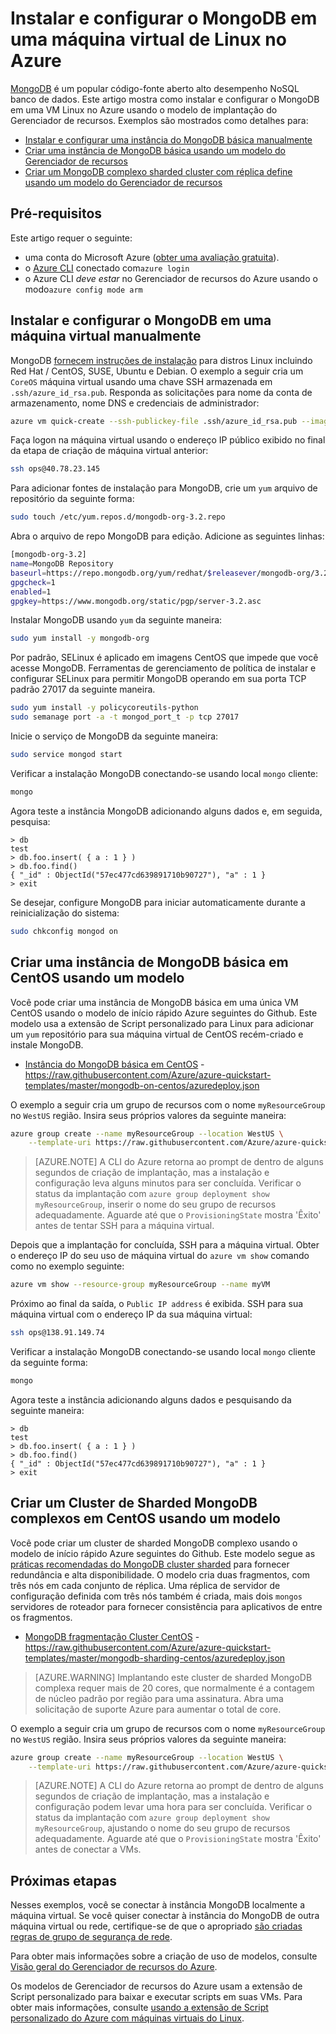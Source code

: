 <properties
   pageTitle="Instalar o MongoDB em uma máquina virtual Linux | Microsoft Azure"
   description="Saiba como instalar e configurar o MongoDB em um computador de virtual Linux no Azure usando o modelo de implantação do Gerenciador de recursos."
   services="virtual-machines-linux"
   documentationCenter=""
   authors="iainfoulds"
   manager="timlt"
   editor=""/>

<tags
   ms.service="virtual-machines-linux"
   ms.devlang="na"
   ms.topic="article"
   ms.tgt_pltfrm="vm-linux"
   ms.workload="infrastructure"
   ms.date="09/29/2016"
   ms.author="iainfou"/>

# <a name="install-and-configure-mongodb-on-a-linux-vm-in-azure"></a>Instalar e configurar o MongoDB em uma máquina virtual de Linux no Azure
[MongoDB](http://www.mongodb.org) é um popular código-fonte aberto alto desempenho NoSQL banco de dados. Este artigo mostra como instalar e configurar o MongoDB em uma VM Linux no Azure usando o modelo de implantação do Gerenciador de recursos. Exemplos são mostrados como detalhes para:

- [Instalar e configurar uma instância do MongoDB básica manualmente](#manually-install-and-configure-mongodb-on-a-vm)
- [Criar uma instância de MongoDB básica usando um modelo do Gerenciador de recursos](#create-basic-mongodb-instance-on-centos-using-a-template)
- [Criar um MongoDB complexo sharded cluster com réplica define usando um modelo do Gerenciador de recursos](#create-a-complex-mongodb-sharded-cluster-on-centos-using-a-template)


## <a name="prerequisites"></a>Pré-requisitos
Este artigo requer o seguinte:

- uma conta do Microsoft Azure ([obter uma avaliação gratuita](https://azure.microsoft.com/pricing/free-trial/)).
- o [Azure CLI](../xplat-cli-install.md) conectado com`azure login`
- o Azure CLI *deve estar* no Gerenciador de recursos do Azure usando o modo`azure config mode arm`


## <a name="manually-install-and-configure-mongodb-on-a-vm"></a>Instalar e configurar o MongoDB em uma máquina virtual manualmente
MongoDB [fornecem instruções de instalação](https://docs.mongodb.com/manual/administration/install-on-linux/) para distros Linux incluindo Red Hat / CentOS, SUSE, Ubuntu e Debian. O exemplo a seguir cria um `CoreOS` máquina virtual usando uma chave SSH armazenada em `.ssh/azure_id_rsa.pub`. Responda as solicitações para nome da conta de armazenamento, nome DNS e credenciais de administrador:

```bash
azure vm quick-create --ssh-publickey-file .ssh/azure_id_rsa.pub --image-urn CentOS
```

Faça logon na máquina virtual usando o endereço IP público exibido no final da etapa de criação de máquina virtual anterior:

```bash
ssh ops@40.78.23.145
```

Para adicionar fontes de instalação para MongoDB, crie um `yum` arquivo de repositório da seguinte forma:

```bash
sudo touch /etc/yum.repos.d/mongodb-org-3.2.repo
```

Abra o arquivo de repo MongoDB para edição. Adicione as seguintes linhas:

```bash
[mongodb-org-3.2]
name=MongoDB Repository
baseurl=https://repo.mongodb.org/yum/redhat/$releasever/mongodb-org/3.2/x86_64/
gpgcheck=1
enabled=1
gpgkey=https://www.mongodb.org/static/pgp/server-3.2.asc
```

Instalar MongoDB usando `yum` da seguinte maneira:

```bash
sudo yum install -y mongodb-org
```

Por padrão, SELinux é aplicado em imagens CentOS que impede que você acesse MongoDB. Ferramentas de gerenciamento de política de instalar e configurar SELinux para permitir MongoDB operando em sua porta TCP padrão 27017 da seguinte maneira. 

```bash
sudo yum install -y policycoreutils-python
sudo semanage port -a -t mongod_port_t -p tcp 27017
```

Inicie o serviço de MongoDB da seguinte maneira:

```bash
sudo service mongod start
```

Verificar a instalação MongoDB conectando-se usando local `mongo` cliente:

```bash
mongo
```

Agora teste a instância MongoDB adicionando alguns dados e, em seguida, pesquisa:

```
> db
test
> db.foo.insert( { a : 1 } )  
> db.foo.find()  
{ "_id" : ObjectId("57ec477cd639891710b90727"), "a" : 1 }
> exit
```

Se desejar, configure MongoDB para iniciar automaticamente durante a reinicialização do sistema:

```bash
sudo chkconfig mongod on
```


## <a name="create-basic-mongodb-instance-on-centos-using-a-template"></a>Criar uma instância de MongoDB básica em CentOS usando um modelo
Você pode criar uma instância de MongoDB básica em uma única VM CentOS usando o modelo de início rápido Azure seguintes do Github. Este modelo usa a extensão de Script personalizado para Linux para adicionar um `yum` repositório para sua máquina virtual de CentOS recém-criado e instale MongoDB.

- [Instância do MongoDB básica em CentOS](https://github.com/Azure/azure-quickstart-templates/tree/master/mongodb-on-centos) - https://raw.githubusercontent.com/Azure/azure-quickstart-templates/master/mongodb-on-centos/azuredeploy.json

O exemplo a seguir cria um grupo de recursos com o nome `myResourceGroup` no `WestUS` região. Insira seus próprios valores da seguinte maneira:

```bash
azure group create --name myResourceGroup --location WestUS \
    --template-uri https://raw.githubusercontent.com/Azure/azure-quickstart-templates/master/mongodb-on-centos/azuredeploy.json
```

> [AZURE.NOTE] A CLI do Azure retorna ao prompt de dentro de alguns segundos de criação de implantação, mas a instalação e configuração leva alguns minutos para ser concluída. Verificar o status da implantação com `azure group deployment show myResourceGroup`, inserir o nome do seu grupo de recursos adequadamente. Aguarde até que o `ProvisioningState` mostra 'Êxito' antes de tentar SSH para a máquina virtual.

Depois que a implantação for concluída, SSH para a máquina virtual. Obter o endereço IP do seu uso de máquina virtual do `azure vm show` comando como no exemplo seguinte:

```bash
azure vm show --resource-group myResourceGroup --name myVM
```

Próximo ao final da saída, o `Public IP address` é exibida. SSH para sua máquina virtual com o endereço IP da sua máquina virtual:

```bash
ssh ops@138.91.149.74
```

Verificar a instalação MongoDB conectando-se usando local `mongo` cliente da seguinte forma:

```bash
mongo
```

Agora teste a instância adicionando alguns dados e pesquisando da seguinte maneira:

```
> db
test
> db.foo.insert( { a : 1 } )  
> db.foo.find()  
{ "_id" : ObjectId("57ec477cd639891710b90727"), "a" : 1 }
> exit
```


## <a name="create-a-complex-mongodb-sharded-cluster-on-centos-using-a-template"></a>Criar um Cluster de Sharded MongoDB complexos em CentOS usando um modelo
Você pode criar um cluster de sharded MongoDB complexo usando o modelo de início rápido Azure seguintes do Github. Este modelo segue as [práticas recomendadas do MongoDB cluster sharded](https://docs.mongodb.com/manual/core/sharded-cluster-components/) para fornecer redundância e alta disponibilidade. O modelo cria duas fragmentos, com três nós em cada conjunto de réplica. Uma réplica de servidor de configuração definida com três nós também é criada, mais dois `mongos` servidores de roteador para fornecer consistência para aplicativos de entre os fragmentos.

- [MongoDB fragmentação Cluster CentOS](https://github.com/Azure/azure-quickstart-templates/tree/master/mongodb-sharding-centos) - https://raw.githubusercontent.com/Azure/azure-quickstart-templates/master/mongodb-sharding-centos/azuredeploy.json

> [AZURE.WARNING] Implantando este cluster de sharded MongoDB complexa requer mais de 20 cores, que normalmente é a contagem de núcleo padrão por região para uma assinatura. Abra uma solicitação de suporte Azure para aumentar o total de core.

O exemplo a seguir cria um grupo de recursos com o nome `myResourceGroup` no `WestUS` região. Insira seus próprios valores da seguinte maneira:

```bash
azure group create --name myResourceGroup --location WestUS \
    --template-uri https://raw.githubusercontent.com/Azure/azure-quickstart-templates/master/mongodb-sharding-centos/azuredeploy.json
```

> [AZURE.NOTE] A CLI do Azure retorna ao prompt de dentro de alguns segundos de criação de implantação, mas a instalação e configuração podem levar uma hora para ser concluída. Verificar o status da implantação com `azure group deployment show myResourceGroup`, ajustando o nome do seu grupo de recursos adequadamente. Aguarde até que o `ProvisioningState` mostra 'Êxito' antes de conectar a VMs.


## <a name="next-steps"></a>Próximas etapas
Nesses exemplos, você se conectar à instância MongoDB localmente a máquina virtual. Se você quiser conectar à instância do MongoDB de outra máquina virtual ou rede, certifique-se de que o apropriado [são criadas regras de grupo de segurança de rede](virtual-machines-linux-nsg-quickstart.md).

Para obter mais informações sobre a criação de uso de modelos, consulte [Visão geral do Gerenciador de recursos do Azure](../azure-resource-manager/resource-group-overview.md).

Os modelos de Gerenciador de recursos do Azure usam a extensão de Script personalizado para baixar e executar scripts em suas VMs. Para obter mais informações, consulte [usando a extensão de Script personalizado do Azure com máquinas virtuais do Linux](virtual-machines-linux-extensions-customscript.md).